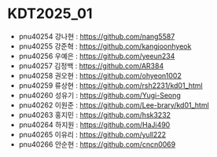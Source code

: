 # KDT2025_01

+ pnu40254	강나현 : https://github.com/nang5587
+ pnu40255	강준혁 : https://github.com/kangjoonhyeok
+ pnu40256	우예은 : https://github.com/yeeun234
+ pnu40257	김정백 : https://github.com/AR384
+ pnu40258	권오현 : https://github.com/ohyeon1002
+ pnu40259	류상현 : https://github.com/rsh2231/kd01_html
+ pnu40260	성유기 : https://github.com/Yugi-Seong
+ pnu40262	이원준 : https://github.com/Lee-brary/kd01_html
+ pnu40263	홍지민 : https://github.com/hsk3232
+ pnu40264	하지원 : https://github.com/HaJi490
+ pnu40265	이유리 : https://github.com/yull222
+ pnu40266	안순현 : https://github.com/cncn0069
